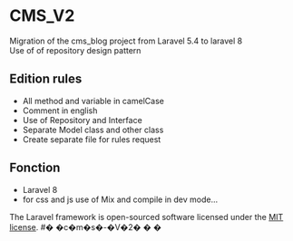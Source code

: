 # CMS_V2
Migration of the cms_blog project from Laravel 5.4 to laravel 8  
Use of of repository design pattern

## Edition rules 
- All method and variable in camelCase  
- Comment in english  
- Use of Repository and Interface  
- Separate Model class and other class  
- Create separate file for rules request  


## Fonction
- Laravel 8  
- for css and js use of Mix and compile in dev mode...





The Laravel framework is open-sourced software licensed under the [MIT license](https://opensource.org/licenses/MIT).
#� �c�m�s�-�V�2�
�
�
